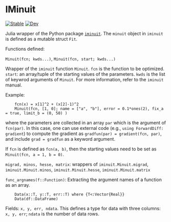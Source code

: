 # IMinuit

[![Stable](https://img.shields.io/badge/docs-stable-blue.svg)](https://fkguo.github.io/IMinuit.jl/stable)
[![Dev](https://img.shields.io/badge/docs-dev-blue.svg)](https://fkguo.github.io/IMinuit.jl/dev)
<!-- [![Build Status](https://github.com/fkguo/IMinuit.jl/workflows/CI/badge.svg)](https://github.com/fkguo/IMinuit.jl/actions) -->

Julia wrapper of the Python package [`iminuit`](https://github.com/scikit-hep/iminuit). The `minuit` object in `iminuit` is defined as a mutable struct `Fit`.

Functions defined:

`Minuit(fcn; kwds...)`, `Minuit(fcn, start; kwds...)`

 Wrapper of the `iminuit` function `Minuit`.
 `fcn` is the function to be optimized.
 `start`: an array/tuple of the starting values of the parameters.
 `kwds` is the list of keywrod arguments of `Minuit`. For more information, refer to the `iminuit` manual.

Example:
```
    fcn(x) = x[1]^2 + (x[2]-1)^2
    Minuit(fcn, [1, 0]; name = ["a", "b"], error = 0.1*ones(2), fix_a = true, limit_b = (0, 50) )
```
where the parameters are collected in an array `par` which is the argument of `fcn(par)`. In this case,
one can use external code (e.g., `using ForwardDiff: gradient`) to compute the gradient as `gradfun(par) = gradient(fcn, par)`, and include `grad = gradfun` as a keyword argument.

If `fcn` is defined as `fcn(a, b)`, then the starting values need to be set as `Minuit(fcn, a = 1, b = 0)`.

`migrad, minos, hesse, matrix`: wrappers of `iminuit.Minuit.migrad`, `iminuit.Minuit.minos`, `iminuit.Minuit.hesse`, `iminuit.Minuit.matrix`

`func_argnames(f::Function)`:  Extracting the argument names of a function as an array.

```
    Data(x::T, y::T, err::T) where {T<:Vector{Real}}
    Data(df::DataFrame)
```
Fields: `x, y, err, ndata`. This defines a type for data with three columns:` x, y, err`; `ndata` is the number of data rows.
